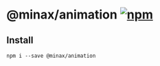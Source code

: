 # @minax/animation [![npm](https://img.shields.io/npm/v/@minax/animation.svg)](https://www.npmjs.com/package/@minax/animation)

## Install
``` shell
npm i --save @minax/animation
```